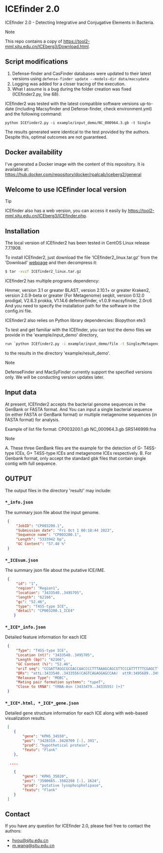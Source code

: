 # ICEfinder 2.0

ICEfinder 2.0 - Detecting Integrative and Conjugative Elements in Bacteria.

> [!NOTE]
> This repo contains a copy of https://tool2-mml.sjtu.edu.cn/ICEberg3/Download.html.

## Script modifications

1. Defense-finder and CasFinder databases were updated to their latest versions using ```defense-finder update --models-dir data/macsydata```
2. Logging was added for a closer tracing of the execution.
3. What I assume is a bug during the folder creation was fixed (ICEfinder2.py, line 68).

ICEfinder2 was tested with the latest compatible software versions up-to-date (including Macsyfinder and Defense-finder, check environment.yml) and the following command: 
```
python ICEfinder2.py -i example/input_demo/NC_000964.3.gb -t Single
```

The results generated were identical to the test provided by the authors. Despite this, optimal outcomes are not guaranteed.

## Docker availability

I've generated a Docker image with the content of this repository. It is available at: https://hub.docker.com/repository/docker/rpalcab/iceberg2/general

## Welcome to use ICEfinder local version

> [!Tip]
> ICEfinder also has a web version, you can access it easily by https://tool2-mml.sjtu.edu.cn/ICEberg3/ICEfinder.php.

## Installation

The local version of ICEfinder2 has been tested in CentOS Linux release 7.7.1908.

To install ICEfinder2, just download the file 'ICEfinder2_linux.tar.gz' from the 'Download' [webpage](https://tool2-mml.sjtu.edu.cn/ICEberg3/Download.html) and then decompress it:

```bash
$ tar -xvzf ICEfinder2_linux.tar.gz
```

ICEfinder2 has multiple programs dependency: 

Hmmer, version 3.1 or greater
BLAST, version 2.10.1+ or greater
Kraken2, version 2.0.9-beta or greater (For Metagenome)
seqkit, version 0.12.0
prodigal, V2.6.3
prokka, V1.14.6
defensefinder, v1.0.9
macsyfinder, 2.0rc6
And you need to specify the installation path for the software in the config.ini file.

ICEfinder2 also relies on Python library dependencies:
Biopython
ete3

To test and get familiar with the ICEfinder, you can test the demo files we provide in the 'example/input_demo' directory,
```bash
run `python ICEfinder2.py -i example/input_demo/file -t Single/Metagenome`. You can also compare your output in the 'result'
```
to the results in the directory 'example/result_demo'.

> [!NOTE]
> DefenseFinder and MacSyFinder currently support the specified versions only. We will be conducting version updates later.

## Input data

At present, ICEfinder2 accepts the bacterial genome sequences in the GenBank or FASTA format. 
And You can input a single bacterial sequence (in either FASTA or GenBank format) or multiple metagenome sequences (in FASTA format) for analysis.

Example of list file format:
CP003200.1.gb
NC_000964.3.gb
SRS146999.fna

> [!NOTE]
> A. These three GenBank files are the example for the detection of G- T4SS-type ICEs, G+ T4SS-type ICEs and metagenome ICEs respectively.
> B. For Genbank format, only accept the standard gbk files that contain single contig with full sequence.

## OUTPUT
The output files in the directory 'result/' may include:

### `*_info.json`

The summary json file about the input genome.

```json
 {
     "JobID": "CP003200.1",
     "Submission date": "Fri Oct 1 00:18:44 2023",
     "Sequence name": "CP003200.1",
     "Length": "5333942 bp",
     "GC Content": "57.48 %"
 }
```

### `*_ICEsum.json`

The summary json file about the putative ICE/IME.
```json
 {
     "id": "1",
     "region": "Region1",
     "location": "3433540..3495705",
     "length": "62166",
     "gc": "52.46",
     "type": "T4SS-type ICE",
     "detail": "CP003200.1_ICE4"
    }
```

### `*_ICE*_info.json`

Detailed feature information for each ICE

```json
 {
     "Type": "T4SS-type ICE",
     "Location (nt)": "3433540..3495705",
     "Length (bp)": "62166",
     "GC Content (%)": "52.46",
     "oriT seq": "CCGATTAGGCGCGACCAACCCCTTTAAAGCAGCGTTCCCATTTTTTCGAGCTTGCGAAGAAAAAATAGGCTAAACGCGCGTCTTAAAGGGGTTGGTCGCGCGTAGCGTGCGACGGTGTGCCGCC",
     "DRs": "attL:3433540..3433556(CAGTCAGAGGAGCCAA)  attR:3495689..3495705(CAGTCAGAGGAGCCAA)",
     "Relaxase Type": "MOBC",
     "Mating pair formation systems": "typeT",
     "Close to tRNA": "tRNA-Asn (3433479..3433555) [+]"
 }
```

### `*_ICE*.html, *_ICE*_gene.json`

Detailed gene structure information for each ICE along with web-based visualization results.
```json
 [
    {
        "gene": "KPHS_34550",
        "pos": "3428319..3428709 [-], 391",
        "prod": "hypothetical protein",
        "featu": "Flank"
    },

  ....

    {
        "gene": "KPHS_35020",
        "pos": "3500665..3502288 [-], 1624",
        "prod": "putative lysophospholipase",
        "featu": "Flank"
    }
 ]
```

## Contact

If you have any question for ICEfinder 2.0, please feel free to contact the authors:

- hyou@sjtu.edu.cn
- m.wang@sjtu.edu.cn
